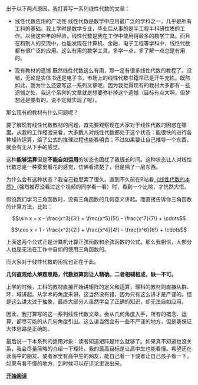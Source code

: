 出于以下两点原因，我打算写一系列线性代数的文章：

- 线性代数应用的广泛性
线性代数是数学中应用最广泛的学科之一，几乎是所有工科的基础。我上学时是数学专业，毕业后从事的是半工程半科研性质的工作。以我这些年的经验，线性代数是我在工作中使用得最多的数学工具。而且在和别人的交流中，也能发现在计算机、金融、电子工程等学科中，线性代数都有很广泛的应用。这么有用的数学工具，多学一点，多了解一点总是有用的。

- 现有教材的遗憾
既然线性代数这么有用，那一定有很多线性代数的教程了。没错，无论是实体书还是电子书，市场上的线性代数书籍早已是汗牛充栋。既然如此，我为什么还要写这一系列文章呢。因为我觉得现有的教材大多都有一些遗憾之处，我这个系列的文章就是想要弥补掉这个遗憾（目标有点大啊，但梦想还是要有的，说不定就实现了呢）。

那么现有的教材有什么问题呢？

要了解现有线性代数教材的问题，首先要观察现在大家对于线性代数的困惑在哪里。从我的工作经验来看，大多数人对线性代数都处于这个状态：能很快的进行各种矩阵运算，给了公式的推理过程也能看明白；不过如果要让自己推导一个东西，就会有无从下手的感觉。

这种**能够运算**但是**不能自如运用**的状态也困扰了我很长时间。这种状态让人对线性代数总是一种雾里看花的感觉，仿佛看清楚了，但是隔了一层东西。

为什么会有这种状态？我自己也思索了很久。直到不久前在B站看[《线性代数的本质》](https://www.bilibili.com/video/av6731067)（强烈推荐没看过这个视频的同学看一看）时，看到一个比喻，才恍然大悟。

假设我们学习三角函数时，没有三角函数的几何意义讲起。而直接告诉你三角函数的计算方法，比如：

$$\sin x = x - \frac{x^3}{3!} + \frac{x^5}{5!} - \frac{x^7}{7!} + \cdots$$

$$\cos x = 1 - \frac{x^2}{2!} + \frac{x^4}{4!} - \frac{x^6}{6!} + \cdots$$

上面这两个公式正是计算机计算正弦函数和余弦函数的公式。那么我相信，大部分人也是无法在工作中自如的使用三角函数的。

而大家对于线性代数的困扰也正在于此。

**几何直观给人解题思路，代数运算则让人精确。二者相辅相成，缺一不可。**

上学的时候，工科的教材直接开始讲矩阵的定义和运算，理科的教材则直接从群、环、域讲起。从学术的角度来讲，这当然没有错，因为只有这么讲才是严谨的。但是这么讲太过于抽象，最终大部分人虽然学会了正确的知识，却无法自如应用。

因此，我打算写的这一系列线性代数文章，会从几何角度入手，所有的概念、运算，都尽可能的从几何角度引出。这么讲当然会有一些不严谨的地方，但是我保证大体思路是正确的。

最后说一下本系列的适用对象：读者知道矩阵是什么就够了。如果真不知道也没关系，我会尽量简略的介绍一下矩阵。我的最高目标是让高中生也能看懂。希望还在读高中的朋友、或者家里有高中生的网友，能自己看一下或者让自己孩子看一下，如果有看不懂的地方，到时候可以在评论里说出来。

**[开始阅读](https://mrqianjinsi.gitbook.io/linear-algebra/)**
